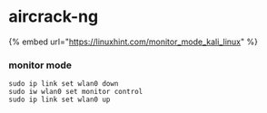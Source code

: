 # aircrack-ng

{% embed url="https://linuxhint.com/monitor_mode_kali_linux" %}

### monitor mode

```
sudo ip link set wlan0 down
sudo iw wlan0 set monitor control
sudo ip link set wlan0 up
```
